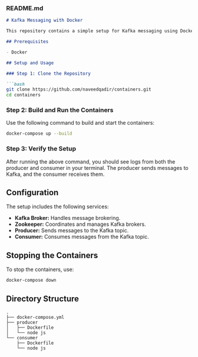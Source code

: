 ### README.md

```markdown
# Kafka Messaging with Docker

This repository contains a simple setup for Kafka messaging using Docker. It includes one producer and one consumer container that communicate via Kafka.

## Prerequisites

- Docker

## Setup and Usage

### Step 1: Clone the Repository

```bash
git clone https://github.com/naveedqadir/containers.git
cd containers
```

### Step 2: Build and Run the Containers

Use the following command to build and start the containers:

```bash
docker-compose up --build
```

### Step 3: Verify the Setup

After running the above command, you should see logs from both the producer and consumer in your terminal. The producer sends messages to Kafka, and the consumer receives them.

## Configuration

The setup includes the following services:
- **Kafka Broker:** Handles message brokering.
- **Zookeeper:** Coordinates and manages Kafka brokers.
- **Producer:** Sends messages to the Kafka topic.
- **Consumer:** Consumes messages from the Kafka topic.

## Stopping the Containers

To stop the containers, use:

```bash
docker-compose down
```

## Directory Structure

```
.
├── docker-compose.yml
├── producer
│   ├── Dockerfile
│   └── node js
└── consumer
    ├── Dockerfile
    └── node js
```
